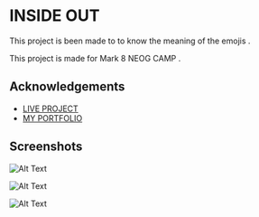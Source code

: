 
# INSIDE OUT

This project is been made to to know the meaning of the emojis .  

This project is made for  Mark 8 NEOG CAMP .  
## Acknowledgements

 - [LIVE PROJECT](https://qhmz4.csb.app/)
 - [MY PORTFOLIO](https://ayush-portfolio-neog-camp.netlify.app/projects.html)

  
## Screenshots


![Alt Text](https://dev-to-uploads.s3.amazonaws.com/uploads/articles/sossgwpmltcalzy81i2s.png)

![Alt Text](https://dev-to-uploads.s3.amazonaws.com/uploads/articles/c87b6m76894jrr4a1t46.png)

![Alt Text](https://dev-to-uploads.s3.amazonaws.com/uploads/articles/jy2pl3lmykqc5ejgcjs2.png)
